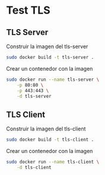 # Test TLS

## TLS Server
Construir la imagen del tls-server
```bash
sudo docker build -t tls-server .
```



Crear un contenedor con la imagen
```bash
sudo docker run --name tls-server \
	-p 80:80 \
	-p 443:443 \
	-d tls-server
```


## TLS Client
Construir la imagen del tls-client
```bash
sudo docker build -t tls-client .
```



Crear un contenedor con la imagen
```bash
sudo docker run --name tls-client \
	-d tls-client
```
